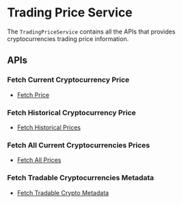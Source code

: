 # Trading Price Service

The `TradingPriceService` contains all the APIs that provides cryptocurrencies trading price information.

## APIs

### Fetch Current Cryptocurrency Price
- [Fetch Price](TradingPriceService/FetchPrice.md)

### Fetch Historical Cryptocurrency Price
- [Fetch Historical Prices](TradingPriceService/FetchHistoricalPrice.md)

### Fetch All Current Cryptocurrencies Prices
- [Fetch All Prices](TradingPriceService/FetchAllPrices.md)

### Fetch Tradable Cryptocurrencies Metadata
- [Fetch Tradable Crypto Metadata](TradingPriceService/FetchTradableCryptocurrenciesMetadata.md)